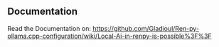 ## Documentation
Read the Documentation on: https://github.com/Gladioul/Ren-py-ollama.cpp-configuration/wiki/Local-Ai-in-renpy-is-possible%3F%3F
